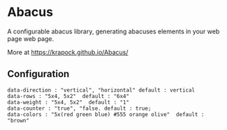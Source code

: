 # Abacus
A configurable abacus library, generating abacuses elements in your web page web page.

More at https://krapock.github.io/Abacus/

## Configuration
 
	data-direction : "vertical", "horizontal" default : vertical
	data-rows : "5x4, 5x2"  default : "6x4"
	data-weight : "5x4, 5x2"  default : "1"
	data-counter : "true", "false. default : true;
	data-colors : "5x(red green blue) #555 orange olive"  default : "brown"
